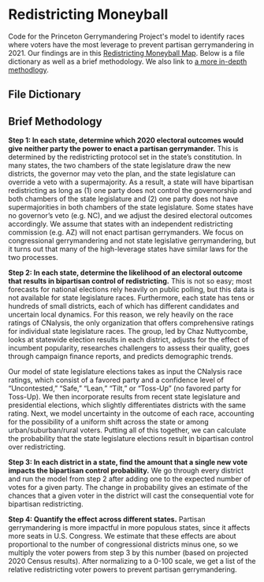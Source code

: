 # Redistricting Moneyball

Code for the Princeton Gerrymandering Project's model to identify races where voters have the most leverage to prevent partisan gerrymandering in 2021. Our findings are in this [Redistricting Moneyball Map](https://election.princeton.edu/data/moneyball/). Below is a file dictionary as well as a brief methodology. We also link to [a more in-depth methodlogy](https://docs.google.com/document/d/1iNWxfLuYnP_TpYXfqx_yK7wopI6qji6QgCvEZYtiS6g/edit?usp=sharing).

## File Dictionary

## Brief Methodology

<b>Step 1: In each state, determine which 2020 electoral outcomes would give neither party the power to enact a partisan gerrymander.</b> This is determined by the redistricting protocol set in the state’s constitution. In many states, the two chambers of the state legislature draw the new districts, the governor may veto the plan, and the state legislature can override a veto with a supermajority. As a result, a state will have bipartisan redistricting as long as (1) one party does not control the governorship and both chambers of the state legislature and (2) one party does not have supermajorities in both chambers of the state legislature. Some states have no governor’s veto (e.g. NC), and we adjust the desired electoral outcomes accordingly. We assume that states with an independent redistricting commission (e.g. AZ) will not enact partisan gerrymanders. We focus on congressional gerrymandering and not state legislative gerrymandering, but it turns out that many of the high-leverage states have similar laws for the two processes.

<b>Step 2: In each state, determine the likelihood of an electoral outcome that results in bipartisan control of redistricting.</b> This is not so easy; most forecasts for national elections rely heavily on public polling, but this data is not available for state legislature races. Furthermore, each state has tens or hundreds of small districts, each of which has different candidates and uncertain local dynamics. For this reason, we rely heavily on the race ratings of CNalysis, the only organization that offers comprehensive ratings for individual state legislature races. The group, led by Chaz Nuttycombe, looks at statewide election results in each district, adjusts for the effect of incumbent popularity, researches challengers to assess their quality, goes through campaign finance reports, and predicts demographic trends.

Our model of state legislature elections takes as input the CNalysis race ratings, which consist of a favored party and a confidence level of “Uncontested,” “Safe,” “Lean,” “Tilt,” or “Toss-Up” (no favored party for Toss-Up). We then incorporate results from recent state legislature and presidential elections, which slightly differentiates districts with the same rating. Next, we model uncertainty in the outcome of each race, accounting for the possibility of a uniform shift across the state or among urban/suburban/rural voters. Putting all of this together, we can calculate the probability that the state legislature elections result in bipartisan control over redistricting.

<b>Step 3: In each district in a state, find the amount that a single new vote impacts the bipartisan control probability.</b> We go through every district and run the model from step 2 after adding one to the expected number of votes for a given party. The change in probability gives an estimate of the chances that a given voter in the district will cast the consequential vote for bipartisan redistricting.

<b>Step 4: Quantify the effect across different states.</b> Partisan gerrymandering is more impactful in more populous states, since it affects more seats in U.S. Congress. We estimate that these effects are about proportional to the number of congressional districts minus one, so we multiply the voter powers from step 3 by this number (based on projected 2020 Census results). After normalizing to a 0-100 scale, we get a list of the relative redistricting voter powers to prevent partisan gerrymandering.
